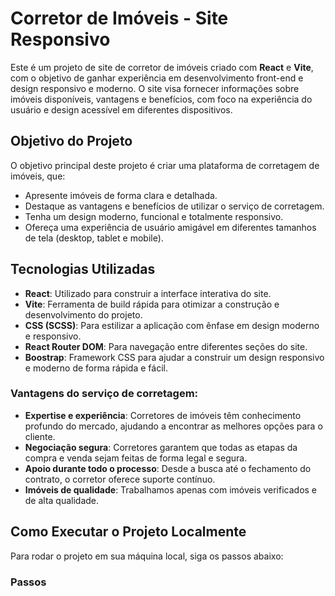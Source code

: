# Corretor de Imóveis - Site Responsivo

Este é um projeto de site de corretor de imóveis criado com **React** e **Vite**, com o objetivo de ganhar experiência em desenvolvimento front-end e design responsivo e moderno. O site visa fornecer informações sobre imóveis disponíveis, vantagens e benefícios, com foco na experiência do usuário e design acessível em diferentes dispositivos.

## Objetivo do Projeto

O objetivo principal deste projeto é criar uma plataforma de corretagem de imóveis, que:

- Apresente imóveis de forma clara e detalhada.
- Destaque as vantagens e benefícios de utilizar o serviço de corretagem.
- Tenha um design moderno, funcional e totalmente responsivo.
- Ofereça uma experiência de usuário amigável em diferentes tamanhos de tela (desktop, tablet e mobile).

## Tecnologias Utilizadas

- **React**: Utilizado para construir a interface interativa do site.
- **Vite**: Ferramenta de build rápida para otimizar a construção e desenvolvimento do projeto.
- **CSS (SCSS)**: Para estilizar a aplicação com ênfase em design moderno e responsivo.
- **React Router DOM**: Para navegação entre diferentes seções do site.
- **Boostrap**: Framework CSS para ajudar a construir um design responsivo e moderno de forma rápida e fácil.

### Vantagens do serviço de corretagem:

- **Expertise e experiência**: Corretores de imóveis têm conhecimento profundo do mercado, ajudando a encontrar as melhores opções para o cliente.
- **Negociação segura**: Corretores garantem que todas as etapas da compra e venda sejam feitas de forma legal e segura.
- **Apoio durante todo o processo**: Desde a busca até o fechamento do contrato, o corretor oferece suporte contínuo.
- **Imóveis de qualidade**: Trabalhamos apenas com imóveis verificados e de alta qualidade.

## Como Executar o Projeto Localmente

Para rodar o projeto em sua máquina local, siga os passos abaixo:

### Passos
